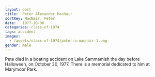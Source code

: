 ```yaml
---
layout: post
title:  Peter Alexander MacNair
sortKey: MacNair, Peter
date:   1977-10-30
categories: class-of-1974
tags: accident
images:
  - /assets/class-of-1974/peter-a-macnair-1.png
gender: male
---
```

Pete died in a boating accident on Lake Sammamish the day before Halloween, on October 30, 1977. There is a memorial dedicated to him at Marymoor Park.
